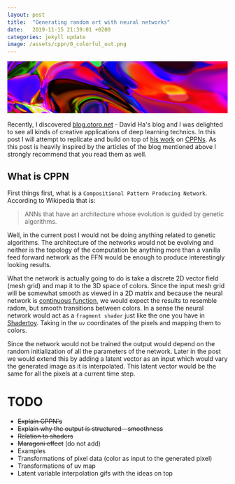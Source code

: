 ```yaml
---
layout: post
title:  "Generating random art with neural networks"
date:   2019-11-15 21:39:01 +0200
categories: jekyll update
image: /assets/cppn/0_colorful_out.png
---
```

<!-- <script src="https://cdn.jsdelivr.net/npm/@tensorflow/tfjs@1.0.0/dist/tf.js"></script>
<script src="https://cdnjs.cloudflare.com/ajax/libs/p5.js/0.9.0/p5.min.js"></script>

<script>
  // Define a model for linear regression.
  const model = tf.sequential();
  model.add(tf.layers.dense({units: 1, inputShape: [1]}));

  model.compile({ loss: 'meanSquaredError', optimizer: 'sgd' });

  // Generate some synthetic data for training.
  const xs = tf.tensor2d([1, 2, 3, 4], [4, 1]);
  const ys = tf.tensor2d([1, 3, 5, 7], [4, 1]);

  // Train the model using the data.
  model.fit(xs, ys, {epochs: 10}).then(() => {
    // Use the model to do inference on a data point the model hasn't seen before:
    model.predict(tf.tensor2d([5], [1, 1])).print();
    // Open the browser devtools to see the output
  });
</script> -->

![colorful output from the cppn](/assets/cppn/1_cool_fire.png)

Recently, I discovered [blog.otoro.net](http://blog.otoro.net/) - David Ha's blog and I was delighted to see all kinds of creative applications of deep learning technics.
In this post I will attempt to replicate and build on top of [his work](http://blog.otoro.net/2016/03/25/generating-abstract-patterns-with-tensorflow/) on [CPPNs](https://en.wikipedia.org/wiki/Compositional_pattern-producing_network). As this post is heavily inspired by the articles of the blog mentioned above I strongly recommend that you read them as well.

## What is CPPN

First things first, what is a `Compositional Pattern Producing Network`.
According to Wikipedia that is:

> ANNs that have an architecture whose evolution is guided by genetic algorithms.

Well, in the current post I would not be doing anything related to genetic algorithms. The architecture of the networks would not be evolving and neither is the topology of the computation be anything more than a vanilla feed forward network as the FFN would be enough to produce interestingly looking results.

What the network is actually going to do is take a discrete 2D vector field (mesh grid) and map it to the 3D space of colors. Since the input mesh grid will be somewhat smooth as viewed in a 2D matrix and because the neural network is [continuous function](https://en.wikipedia.org/wiki/Continuous_function), we would expect the results to resemble radom, but smooth transitions between colors. In a sense the neural network would act as a `fragment shader` just like the one you have in [Shadertoy](http://shadertoy.com). Taking in the `uv` coordinates of the pixels and mapping them to colors.

Since the network would not be trained the output would depend on the random initialization of all the parameters of the network. Later in the post we would extend this by adding a latent vector as an input which would vary the generated image as it is interpolated. This latent vector would be the same for all the pixels at a current time step.


# TODO
 - ~~Explain CPPN's~~
 - ~~Explain why the output is structured - smoothness~~
 - ~~Relation to shaders~~
 - ~~Maragoni effect~~ (do not add)
 - Examples
 - Transformations of pixel data (color as input to the generated pixel)
 - Transformations of uv map
 - Latent variable interpolation gifs with the ideas on top
